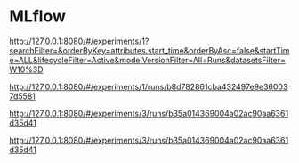 # MLflow
http://127.0.0.1:8080/#/experiments/1?searchFilter=&orderByKey=attributes.start_time&orderByAsc=false&startTime=ALL&lifecycleFilter=Active&modelVersionFilter=All+Runs&datasetsFilter=W10%3D

http://127.0.0.1:8080/#/experiments/1/runs/b8d782861cba432497e9e360037d5581

http://127.0.0.1:8080/#/experiments/3/runs/b35a014369004a02ac90aa6361d35d41

http://127.0.0.1:8080/#/experiments/3/runs/b35a014369004a02ac90aa6361d35d41
